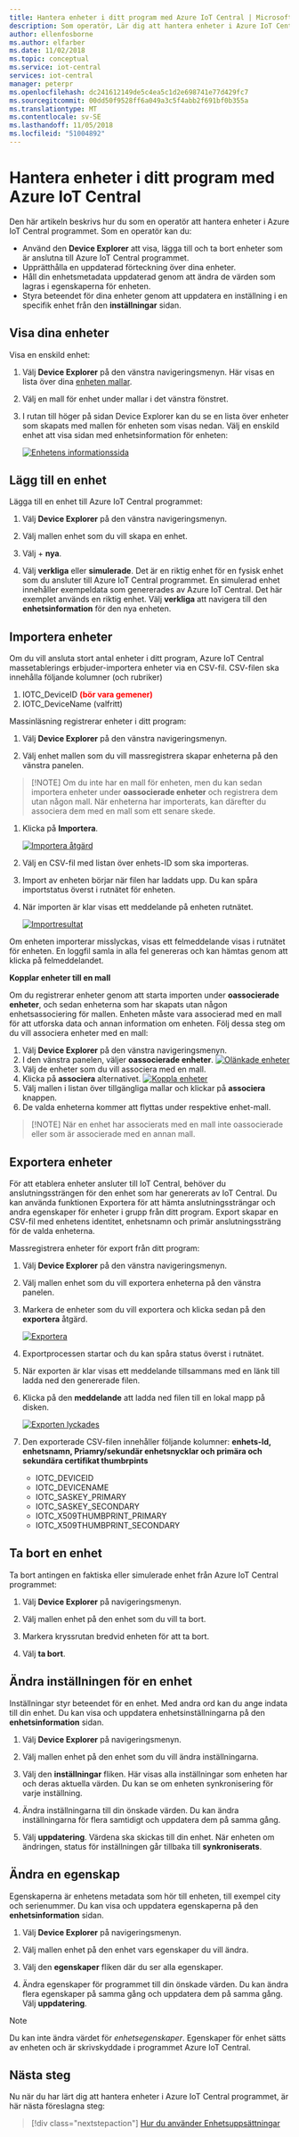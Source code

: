 ```yaml
---
title: Hantera enheter i ditt program med Azure IoT Central | Microsoft Docs
description: Som operatör, Lär dig att hantera enheter i Azure IoT Central programmet.
author: ellenfosborne
ms.author: elfarber
ms.date: 11/02/2018
ms.topic: conceptual
ms.service: iot-central
services: iot-central
manager: peterpr
ms.openlocfilehash: dc241612149de5c4ea5c1d2e698741e77d429fc7
ms.sourcegitcommit: 00dd50f9528ff6a049a3c5f4abb2f691bf0b355a
ms.translationtype: MT
ms.contentlocale: sv-SE
ms.lasthandoff: 11/05/2018
ms.locfileid: "51004892"
---
```

# <a name="manage-devices-in-your-azure-iot-central-application"></a>Hantera enheter i ditt program med Azure IoT Central

Den här artikeln beskrivs hur du som en operatör att hantera enheter i Azure IoT Central programmet. Som en operatör kan du:

- Använd den **Device Explorer** att visa, lägga till och ta bort enheter som är anslutna till Azure IoT Central programmet.
- Upprätthålla en uppdaterad förteckning över dina enheter.
- Håll din enhetsmetadata uppdaterad genom att ändra de värden som lagras i egenskaperna för enheten.
- Styra beteendet för dina enheter genom att uppdatera en inställning i en specifik enhet från den **inställningar** sidan.

## <a name="view-your-devices"></a>Visa dina enheter

Visa en enskild enhet:

1. Välj **Device Explorer** på den vänstra navigeringsmenyn. Här visas en lista över dina [enheten mallar](howto-set-up-template.md).

1. Välj en mall för enhet under mallar i det vänstra fönstret.

1. I rutan till höger på sidan Device Explorer kan du se en lista över enheter som skapats med mallen för enheten som visas nedan. Välj en enskild enhet att visa sidan med enhetsinformation för enheten:

    [![Enhetens informationssida](./media/howto-manage-devices/image1.png)](./media/howto-manage-devices/image1.png#lightbox)

## <a name="add-a-device"></a>Lägg till en enhet

Lägga till en enhet till Azure IoT Central programmet:

1. Välj **Device Explorer** på den vänstra navigeringsmenyn.

1. Välj mallen enhet som du vill skapa en enhet.

1. Välj + **nya**.

1. Välj **verkliga** eller **simulerade**. Det är en riktig enhet för en fysisk enhet som du ansluter till Azure IoT Central programmet. En simulerad enhet innehåller exempeldata som genererades av Azure IoT Central. Det här exemplet används en riktig enhet. Välj **verkliga** att navigera till den **enhetsinformation** för den nya enheten.


## <a name="import-devices"></a>Importera enheter

Om du vill ansluta stort antal enheter i ditt program, Azure IoT Central massetablerings erbjuder-importera enheter via en CSV-fil. CSV-filen ska innehålla följande kolumner (och rubriker)
1.  IOTC_DeviceID  **<span style="color:Red">(bör vara gemener)</span>**
1.  IOTC_DeviceName (valfritt)


Massinläsning registrerar enheter i ditt program:

1. Välj **Device Explorer** på den vänstra navigeringsmenyn.

1. Välj enhet mallen som du vill massregistrera skapar enheterna på den vänstra panelen.

 >   [!NOTE] 
    Om du inte har en mall för enheten, men du kan sedan importera enheter under **oassocierade enheter** och registrera dem utan någon mall. När enheterna har importerats, kan därefter du associera dem med en mall som ett senare skede.

1. Klicka på **Importera**.

    [![Importera åtgärd](./media/howto-manage-devices/BulkImport1.png)](./media/howto-manage-devices/BulkImport1.png#lightbox)

1. Välj en CSV-fil med listan över enhets-ID som ska importeras.

1. Import av enheten börjar när filen har laddats upp. Du kan spåra importstatus överst i rutnätet för enheten.

1. När importen är klar visas ett meddelande på enheten rutnätet.

    [![Importresultat](./media/howto-manage-devices/BulkImport3.png)](./media/howto-manage-devices/BulkImport3.png#lightbox)

Om enheten importerar misslyckas, visas ett felmeddelande visas i rutnätet för enheten. En loggfil samla in alla fel genereras och kan hämtas genom att klicka på felmeddelandet.


**Kopplar enheter till en mall**

Om du registrerar enheter genom att starta importen under **oassocierade enheter**, och sedan enheterna som har skapats utan någon enhetsassociering för mallen. Enheten måste vara associerad med en mall för att utforska data och annan information om enheten. Följ dessa steg om du vill associera enheter med en mall:
1. Välj **Device Explorer** på den vänstra navigeringsmenyn.
1. I den vänstra panelen, väljer **oassocierade enheter**.
    [![Olänkade enheter](./media/howto-manage-devices/UnassociatedDevices1.png)](./media/howto-manage-devices/UnassociatedDevices1.png#lightbox)
1. Välj de enheter som du vill associera med en mall.
1. Klicka på **associera** alternativet.
    [![Koppla enheter](./media/howto-manage-devices/UnassociatedDevices2.png)](./media/howto-manage-devices/UnassociatedDevices2.png#lightbox)
1. Välj mallen i listan över tillgängliga mallar och klickar på **associera** knappen.
1. De valda enheterna kommer att flyttas under respektive enhet-mall.

 >   [!NOTE] 
    När en enhet har associerats med en mall inte oassocierade eller som är associerade med en annan mall.

## <a name="export-devices"></a>Exportera enheter

För att etablera enheter ansluter till IoT Central, behöver du anslutningssträngen för den enhet som har genererats av IoT Central. Du kan använda funktionen Exportera för att hämta anslutningssträngar och andra egenskaper för enheter i grupp från ditt program. Export skapar en CSV-fil med enhetens identitet, enhetsnamn och primär anslutningssträng för de valda enheterna.

Massregistrera enheter för export från ditt program:
1. Välj **Device Explorer** på den vänstra navigeringsmenyn.

1. Välj mallen enhet som du vill exportera enheterna på den vänstra panelen.

1. Markera de enheter som du vill exportera och klicka sedan på den **exportera** åtgärd.

    [![Exportera](./media/howto-manage-devices/Export1.png)](./media/howto-manage-devices/Export1.png#lightbox)

1. Exportprocessen startar och du kan spåra status överst i rutnätet. 

1. När exporten är klar visas ett meddelande tillsammans med en länk till ladda ned den genererade filen.

1. Klicka på den **meddelande** att ladda ned filen till en lokal mapp på disken.

    [![Exporten lyckades](./media/howto-manage-devices/Export2.png)](./media/howto-manage-devices/Export2.png#lightbox)

1. Den exporterade CSV-filen innehåller följande kolumner: **enhets-Id, enhetsnamn, Priamry/sekundär enhetsnycklar och primära och sekundära certifikat thumbrpints**
    *   IOTC_DEVICEID
    *   IOTC_DEVICENAME
    *   IOTC_SASKEY_PRIMARY
    *   IOTC_SASKEY_SECONDARY
    *   IOTC_X509THUMBPRINT_PRIMARY 
    *   IOTC_X509THUMBPRINT_SECONDARY

## <a name="delete-a-device"></a>Ta bort en enhet

Ta bort antingen en faktiska eller simulerade enhet från Azure IoT Central programmet:

1. Välj **Device Explorer** på navigeringsmenyn.

1. Välj mallen enhet på den enhet som du vill ta bort.

1. Markera kryssrutan bredvid enheten för att ta bort.

1. Välj **ta bort**.

## <a name="change-a-device-setting"></a>Ändra inställningen för en enhet

Inställningar styr beteendet för en enhet. Med andra ord kan du ange indata till din enhet. Du kan visa och uppdatera enhetsinställningarna på den **enhetsinformation** sidan.

1. Välj **Device Explorer** på navigeringsmenyn.

1. Välj mallen enhet på den enhet som du vill ändra inställningarna.

1. Välj den **inställningar** fliken. Här visas alla inställningar som enheten har och deras aktuella värden. Du kan se om enheten synkronisering för varje inställning.

1. Ändra inställningarna till din önskade värden. Du kan ändra inställningarna för flera samtidigt och uppdatera dem på samma gång.

1. Välj **uppdatering**. Värdena ska skickas till din enhet. När enheten om ändringen, status för inställningen går tillbaka till **synkroniserats**.

## <a name="change-a-property"></a>Ändra en egenskap

Egenskaperna är enhetens metadata som hör till enheten, till exempel city och serienummer. Du kan visa och uppdatera egenskaperna på den **enhetsinformation** sidan.

1. Välj **Device Explorer** på navigeringsmenyn.

1. Välj mallen enhet på den enhet vars egenskaper du vill ändra.

1. Välj den **egenskaper** fliken där du ser alla egenskaper.

1. Ändra egenskaper för programmet till din önskade värden. Du kan ändra flera egenskaper på samma gång och uppdatera dem på samma gång. Välj **uppdatering**.

> [!NOTE]
> Du kan inte ändra värdet för _enhetsegenskaper_. Egenskaper för enhet sätts av enheten och är skrivskyddade i programmet Azure IoT Central.

## <a name="next-steps"></a>Nästa steg

Nu när du har lärt dig att hantera enheter i Azure IoT Central programmet, är här nästa föreslagna steg:

> [!div class="nextstepaction"]
> [Hur du använder Enhetsuppsättningar](howto-use-device-sets.md)

<!-- Next how-tos in the sequence -->
